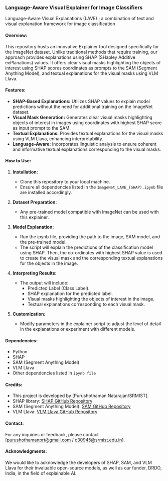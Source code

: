 ### Language-Aware Visual Explainer for Image Classifiers
Language-Aware Visual Explanations (LAVE) ; a combination of text and visual explanation framework for image classification

#### Overview:
This repository hosts an innovative Explainer tool designed specifically for the ImageNet dataset. Unlike traditional methods that require training, our approach provides explanations using SHAP (SHapley Additive exPlanations) values. It offers clear visual masks highlighting the objects of interest using SHAP scores coordinates as prompts to the SAM (Segment Anything Model), and textual explanations for the visual masks using VLM Llava.

#### Features:
- **SHAP-Based Explanations:** Utilizes SHAP values to explain model predictions without the need for additional training on the ImageNet dataset.
- **Visual Mask Generation:** Generates clear visual masks highlighting objects of interest in images using coordinates with highest SHAP score as input prompt to the SAM.
- **Textual Explanations:** Provides textual explanations for the visual masks using VLM Llava, enhancing interpretability.
- **Language-Aware:** Incorporates linguistic analysis to ensure coherent and informative textual explanations corresponding to the visual masks.

#### How to Use:
1. **Installation:**
   - Clone this repository to your local machine.
   - Ensure all dependencies listed in the `ImageNet_LAVE_(SHAP).ipynb` file are installed accordingly.

2. **Dataset Preparation:**
   - Any pre-trained model compatible with ImageNet can be used with this explainer.

3. **Model Explanation:**
   - Run the ipynb file, providing the path to the image, SAM model, and the pre-trained model.
   - The script will explain the predictions of the classification model using SHAP. Then, the co-ordinates with highest SHAP value is used to create the visual mask and the corresponding textual explanations for the objects in the image.

4. **Interpreting Results:**
   - The output will include:
     - Predicted Label (Class Label).
     - SHAP explanation for the predicted label. 
     - Visual masks highlighting the objects of interest in the image.
     - Textual explanations corresponding to each visual mask.

5. **Customization:**
   - Modify parameters in the explainer script to adjust the level of detail in the explanations or experiment with different models.

#### Dependencies:
- Python
- SHAP
- SAM (Segment Anything Model)
- VLM Llava
- Other dependencies listed in `ipynb file`

#### Credits:
- This project is developed by [Purushothaman Natarajan/SRMIST].
- SHAP library: [SHAP GitHub Repository](https://github.com/slundberg/shap)
- SAM (Segment Anything Model): [SAM GitHub Repository](https://github.com/samteam/sam)
- VLM Llava: [VLM Llava GitHub Repository](https://github.com/VLM-Llava/vlm-llava)

#### Contact:
For any inquiries or feedback, please contact [purushothamanprt@gmail.com / c30945@srmist.edu.in].

#### Acknowledgments:
We would like to acknowledge the developers of SHAP, SAM, and VLM Llava for their invaluable open-source models, as well as our funder, DRDO, India, in the field of explainable AI.
